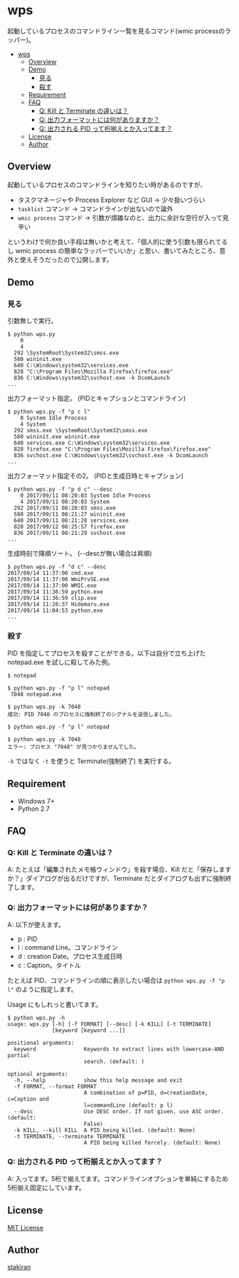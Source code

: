# wps
起動しているプロセスのコマンドライン一覧を見るコマンド(wmic processのラッパー)。

<!-- toc -->
- [wps](#wps)
  - [Overview](#overview)
  - [Demo](#demo)
    - [見る](#見る)
    - [殺す](#殺す)
  - [Requirement](#requirement)
  - [FAQ](#faq)
    - [Q: Kill と Terminate の違いは？](#q-kill-と-terminate-の違いは)
    - [Q: 出力フォーマットには何がありますか？](#q-出力フォーマットには何がありますか)
    - [Q: 出力される PID って桁揃えとか入ってます？](#q-出力される-pid-って桁揃えとか入ってます)
  - [License](#license)
  - [Author](#author)

## Overview
起動しているプロセスのコマンドラインを知りたい時があるのですが、

- タスクマネージャや Process Explorer など GUI → 少々扱いづらい
- `tasklist` コマンド → コマンドラインが出ないので論外
- `wmic process` コマンド → 引数が煩雑なのと、出力に余計な空行が入って見辛い

というわけで何か良い手段は無いかと考えて、「個人的に使う引数も限られてるし wmic process の簡単なラッパーでいいか」と思い、書いてみたところ、意外と使えそうだったので公開します。

## Demo

### 見る
引数無しで実行。

```
$ python wps.py
    0 
    4 
  292 \SystemRoot\System32\smss.exe
  580 wininit.exe
  640 C:\Windows\system32\services.exe
  828 "C:\Program Files\Mozilla Firefox\firefox.exe"
  836 C:\Windows\system32\svchost.exe -k DcomLaunch
...
```

出力フォーマット指定。 (PIDとキャプションとコマンドライン)

```
$ python wps.py -f "p c l"
    0 System Idle Process 
    4 System 
  292 smss.exe \SystemRoot\System32\smss.exe
  580 wininit.exe wininit.exe
  640 services.exe C:\Windows\system32\services.exe
  828 firefox.exe "C:\Program Files\Mozilla Firefox\firefox.exe"
  836 svchost.exe C:\Windows\system32\svchost.exe -k DcomLaunch
...
```

出力フォーマット指定その2。 (PIDと生成日時とキャプション)

```
$ python wps.py -f "p d c" --desc
    0 2017/09/11 08:20:03 System Idle Process
    4 2017/09/11 08:20:03 System
  292 2017/09/11 08:20:03 smss.exe
  580 2017/09/11 08:21:27 wininit.exe
  640 2017/09/11 08:21:28 services.exe
  828 2017/09/12 08:25:57 firefox.exe
  836 2017/09/11 08:21:29 svchost.exe
...
```

生成時刻で降順ソート。 (--descが無い場合は昇順)

```
$ python wps.py -f "d c" --desc
2017/09/14 11:37:00 cmd.exe
2017/09/14 11:37:00 WmiPrvSE.exe
2017/09/14 11:37:00 WMIC.exe
2017/09/14 11:36:59 python.exe
2017/09/14 11:36:59 clip.exe
2017/09/14 11:26:37 Hidemaru.exe
2017/09/14 11:04:53 python.exe
...
```

### 殺す
PID を指定してプロセスを殺すことができる。以下は自分で立ち上げた notepad.exe を試しに殺してみた例。

```
$ notepad

$ python wps.py -f "p l" notepad
 7048 notepad.exe

$ python wps.py -k 7048
成功: PID 7048 のプロセスに強制終了のシグナルを送信しました。

$ python wps.py -f "p l" notepad

$ python wps.py -k 7048
エラー: プロセス "7048" が見つかりませんでした。
```

`-k` ではなく `-t` を使うと Terminate(強制終了) を実行する。

## Requirement
- Windows 7+
- Python 2.7

## FAQ

### Q: Kill と Terminate の違いは？
A: たとえば「編集されたメモ帳ウィンドウ」を殺す場合、Kill だと「保存しますか？」ダイアログが出るだけですが、Terminate だとダイアログも出ずに強制終了します。

### Q: 出力フォーマットには何がありますか？
A: 以下が使えます。

- p : PID
- l : command Line。コマンドライン
- d : creation Date。プロセス生成日時
- c : Caption。タイトル

たとえば PID、コマンドラインの順に表示したい場合は `python wps.py -f "p l"` のように指定します。

Usage にもしれっと書いてます。

```
$ python wps.py -h
usage: wps.py [-h] [-f FORMAT] [--desc] [-k KILL] [-t TERMINATE]
              [keyword [keyword ...]]

positional arguments:
  keyword               Keywords to extract lines with lowercase-AND partial
                        search. (default: )

optional arguments:
  -h, --help            show this help message and exit
  -f FORMAT, --format FORMAT
                        A combination of p=PID, d=creationDate, c=Caption and
                        l=commandLine (default: p l)
  --desc                Use DESC order. If not given, use ASC order. (default:
                        False)
  -k KILL, --kill KILL  A PID being killed. (default: None)
  -t TERMINATE, --terminate TERMINATE
                        A PID being killed forcely. (default: None)
```

### Q: 出力される PID って桁揃えとか入ってます？
A: 入ってます。5桁で揃えてます。コマンドラインオプションを単純にするため5桁揃え固定にしています。

## License
[MIT License](LICENSE)

## Author
[stakiran](https://github.com/stakiran)
